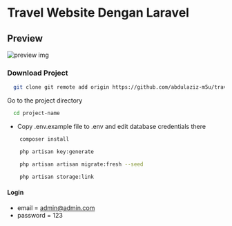 # Travel Website Dengan Laravel

## Preview

![preview img](/preview.png)

### Download Project

```bash
  git clone git remote add origin https://github.com/abdulaziz-m5u/travel-website-laravel.git project-name
```

Go to the project directory

```bash
  cd project-name
```

-   Copy .env.example file to .env and edit database credentials there

```bash
    composer install
```

```bash
    php artisan key:generate
```

```bash
    php artisan artisan migrate:fresh --seed
```

```bash
    php artisan storage:link
```

#### Login

-   email = admin@admin.com
-   password = 123
